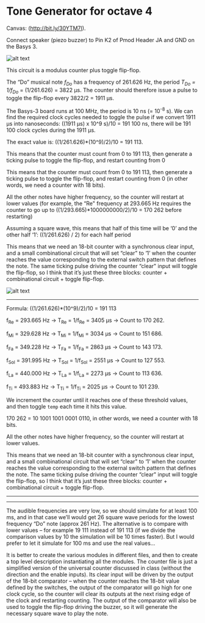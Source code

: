 # Tone Generator for octave 4

Canvas: (http://bit.ly/30YTM7I). 


Connect speaker (piezo buzzer) to Pin K2 of Pmod Header JA and GND on the Basys 3.

![alt text](https://github.com/vjhansen/tone_generator/blob/master/W04D1ToneGenerator.png?raw=true)

This circuit is a modulus counter plus toggle flip-flop.


The “Do” musical note *f<sub>Do</sub>* has a frequency of 261.626 Hz, the period *T<sub>Do</sub> = 1/f<sub>Do</sub>* = (1/261.626) = 3822 µs. The counter should therefore issue a pulse to toggle the flip-flop every 3822/2 = 1911 µs.

The Basys-3 board runs at 100 MHz, the period is 10 ns (= 10<sup>-8</sup> s).
We can find the required clock cycles needed to toggle the pulse if we convert 1911 µs into nanoseconds: ((1911 µs) x 10^9 s)/10 = 191 100 ns, there will be 191 100 clock cycles during the 1911 µs.



The exact value is: ((1/261.626)*(10^9)/2)/10 = 191 113. 


This means that the counter must count from 0 to 191 113, then generate a ticking pulse to toggle the flip-flop, and restart counting from 0

This means that the counter must count from 0 to 191 113, then generate a ticking pulse to toggle the flip-flop, and restart counting from 0 (in other words, we need a counter with 18 bits).

All the other notes have higher frequency, so the counter will restart at lower values (for example, the “Re" frequency at 293.665 Hz requires the counter to go up to ((1/293.665)*1000000000/2)/10 = 170 262 before restarting)


Assuming a square wave, this means that half of this time will be ‘0’ and the other half ‘1’: ((1/261.626) / 2) for each half period



This means that we need an 18-bit counter with a synchronous clear input, and a small combinational circuit that will set “clear" to ‘1’ when the counter reaches the value corresponding to the external switch pattern that defines the note. The same ticking pulse driving the counter “clear" input will toggle the flip-flop, so I think that it’s just these three blocks: counter + combinational circuit + toggle flip-flop.






![alt text](https://github.com/vjhansen/tone_generator/blob/master/scale.png?raw=true)





---
Formula: ((1/261.626)*(10^9)/2)/10 = 191 113

f<sub>Re</sub> = 293.665 Hz -> T<sub>Re</sub> = 1/f<sub>Re</sub> = 3405 µs -> Count to 170 262.

f<sub>Mi</sub> = 329.628 Hz -> T<sub>Mi</sub> = 1/f<sub>Mi</sub> = 3034 µs -> Count to 151 686.

f<sub>Fa</sub> = 349.228 Hz -> T<sub>Fa</sub> = 1/f<sub>Fa</sub> = 2863 µs -> Count to 143 173.

f<sub>Sol</sub> = 391.995 Hz -> T<sub>Sol</sub> = 1/f<sub>Sol</sub> = 2551 µs -> Count to 127 553.

f<sub>La</sub> = 440.000 Hz -> T<sub>La</sub> = 1/f<sub>La</sub> = 2273 µs -> Count to 113 636.

f<sub>Ti</sub> = 493.883 Hz -> T<sub>Ti</sub> = 1/f<sub>Ti</sub> = 2025 µs -> Count to 101 239.

We increment the counter until it reaches one of these threshold values, and then toggle ```temp``` each time it hits this value.

170 262 = 10 1001 1001 0001 0110, in other words, we need a counter with 18 bits.



All the other notes have higher frequency, so the counter will restart at lower values.

This means that we need an 18-bit counter with a synchronous clear input, and a small combinational circuit that will set “clear" to ‘1’ when the counter reaches the value corresponding to the external switch pattern that defines the note. The same ticking pulse driving the counter “clear" input will toggle the flip-flop, so I think that it’s just these three blocks: counter + combinational circuit + toggle flip-flop.




---


 
---
The audible frequencies are very low, so we should simulate for at least 100 ms, and in that case we’ll would get 26 square wave periods for the lowest frequency “Do” note (approx 261 Hz). 
The alternative is to compare with lower values – for example 19 111 instead of 191 113 (if we divide the comparison values by 10 the simulation will be 10 times faster). But I would prefer to let it simulate for 100 ms and use the real values…

It is better to create the various modules in different files, and then to create a top level description instantiating all the modules. The counter file is just a simplified version of the universal counter discussed in class (without the direction and the enable inputs). Its clear input will be driven by the output of the 18-bit comparator – when the counter reaches the 18-bit value defined by the switches, the output of the comparator will go high for one clock cycle, so the counter will clear its outputs at the next rising edge of the clock and restarting counting. The output of the comparator will also be used to toggle the flip-flop driving the buzzer, so it will generate the necessary square wave to play the note. 
